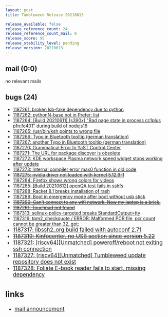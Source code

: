 ```yaml
---
layout: post
title: Tumbleweed Release 20210613

release_available: false
release_reference_count: 24
release_reference_count_mail: 0
release_score: 95
release_stability_level: pending
release_version: 20210613
---
```


## mail (0:0)

no relevant mails

## bugs (24)

<!--more-->

- [1187261: broken lsb-fake dependency due to python](https://bugzilla.opensuse.org/show_bug.cgi?id=1187261)
- [1187262: pythonN-base not in Prefer: list](https://bugzilla.opensuse.org/show_bug.cgi?id=1187262)
- [1187264: \[Build 20210611\] \[s390x\] "Bad page state in process cc1plus  pfn:fe401" during build of nodejs16](https://bugzilla.opensuse.org/show_bug.cgi?id=1187264)
- [1187265: /usr/bin/ksh points to wrong file](https://bugzilla.opensuse.org/show_bug.cgi?id=1187265)
- [1187266: Typo in Bluetooth tooltip (german translation)](https://bugzilla.opensuse.org/show_bug.cgi?id=1187266)
- [1187267: another Typo in Bluetooth tooltip (german translation)](https://bugzilla.opensuse.org/show_bug.cgi?id=1187267)
- [1187270: Grammatical Error In YaST Control Center](https://bugzilla.opensuse.org/show_bug.cgi?id=1187270)
- [1187271: The URL for package discover is obsolete](https://bugzilla.opensuse.org/show_bug.cgi?id=1187271)
- [1187272: KDE workspace Plasma network speed widget stops working after update](https://bugzilla.opensuse.org/show_bug.cgi?id=1187272)
- [1187273: Internal  compiler error  max0 function in old code](https://bugzilla.opensuse.org/show_bug.cgi?id=1187273)
- ~~[1187275: nvidia driver not loaded with kernel 5.12.9-1](https://bugzilla.opensuse.org/show_bug.cgi?id=1187275)~~
- [1187284: Firefox shows wrong colors for videos](https://bugzilla.opensuse.org/show_bug.cgi?id=1187284)
- [1187285: \[Build 20210612\] openQA test fails in sshfs](https://bugzilla.opensuse.org/show_bug.cgi?id=1187285)
- [1187288: Racket 8.1 breaks installation of rash](https://bugzilla.opensuse.org/show_bug.cgi?id=1187288)
- [1187289: Boot in emergency mode after boot without usb stick](https://bugzilla.opensuse.org/show_bug.cgi?id=1187289)
- ~~[1187290: Can't connect to any wifi network. Now my laptop is a brick.](https://bugzilla.opensuse.org/show_bug.cgi?id=1187290)~~
- ~~[1187291: Touchpad not found](https://bugzilla.opensuse.org/show_bug.cgi?id=1187291)~~
- [1187313: selinux-policy-targeted breaks StandardOutput=tty](https://bugzilla.opensuse.org/show_bug.cgi?id=1187313)
- [1187316: tpm2_checkquote / ERROR: Malformed PCR file, pcr count cannot be greater than 32, got: <BIG NUMBER>](https://bugzilla.opensuse.org/show_bug.cgi?id=1187316)
- [1187317: libssh2_org build failed with autoconf 2.71](https://bugzilla.opensuse.org/show_bug.cgi?id=1187317)
- ~~[1187319: Kinfocenter, no USB section since version 5.22](https://bugzilla.opensuse.org/show_bug.cgi?id=1187319)~~
- [1187321: \[riscv64\]\[Unmatched\] poweroff/reboot not exiting ssh connection](https://bugzilla.opensuse.org/show_bug.cgi?id=1187321)
- [1187327: \[riscv64\]\[Unmatched\] Tumbleweed update repository does not exist](https://bugzilla.opensuse.org/show_bug.cgi?id=1187327)
- [1187328: Foliate E-book reader fails to start, missing dependency](https://bugzilla.opensuse.org/show_bug.cgi?id=1187328)



## links

- [mail announcement](https://github.com/boombatower/tumbleweed-review/issues/10)
